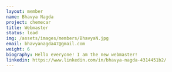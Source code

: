 ```yaml
---
layout: member
name: Bhavya Nagda
project: chemecar
title: Webmaster
status: lead
img: /assets/images/members/BhavyaN.jpg
email: bhavyanagda47@gmail.com
weight: 6
biography: Hello everyone! I am the new webmaster!
linkedin: https://www.linkedin.com/in/bhavya-nagda-4314451b2/
---
```

